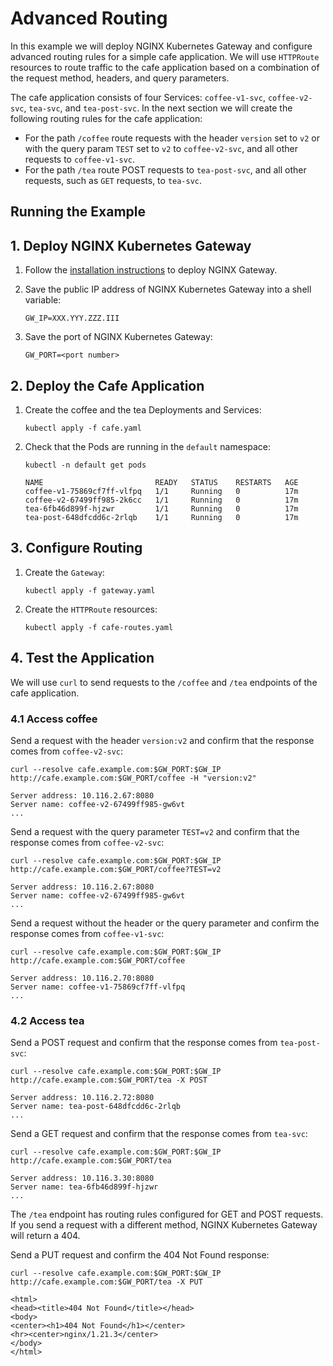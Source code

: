 # Advanced Routing

In this example we will deploy NGINX Kubernetes Gateway and configure advanced routing rules for a simple cafe application. 
We will use `HTTPRoute` resources to route traffic to the cafe application based on a combination of the request method, headers, and query parameters.

The cafe application consists of four Services: `coffee-v1-svc`, `coffee-v2-svc`, `tea-svc`, and `tea-post-svc`. In the next section we will create the following routing rules for the cafe application:
- For the path `/coffee` route requests with the header `version` set to `v2` or with the query param `TEST` set to `v2` to `coffee-v2-svc`, and all other requests to `coffee-v1-svc`.
- For the path `/tea` route POST requests to `tea-post-svc`, and all other requests, such as `GET` requests, to `tea-svc`.  

## Running the Example

## 1. Deploy NGINX Kubernetes Gateway

1. Follow the [installation instructions](/docs/installation.md) to deploy NGINX Gateway.

1. Save the public IP address of NGINX Kubernetes Gateway into a shell variable:
   
   ```
   GW_IP=XXX.YYY.ZZZ.III
   ```

1. Save the port of NGINX Kubernetes Gateway:
   
   ```
   GW_PORT=<port number>
   ```

## 2. Deploy the Cafe Application  

1. Create the coffee and the tea Deployments and Services:
   
   ```shell
   kubectl apply -f cafe.yaml
   ```

1. Check that the Pods are running in the `default` namespace:

   ```shell
   kubectl -n default get pods
   ```
   ```console
   NAME                         READY   STATUS    RESTARTS   AGE
   coffee-v1-75869cf7ff-vlfpq   1/1     Running   0          17m
   coffee-v2-67499ff985-2k6cc   1/1     Running   0          17m
   tea-6fb46d899f-hjzwr         1/1     Running   0          17m
   tea-post-648dfcdd6c-2rlqb    1/1     Running   0          17m
   ```

## 3. Configure Routing

1. Create the `Gateway`:
   
   ```shell
   kubectl apply -f gateway.yaml
   ```
   
1. Create the `HTTPRoute` resources:

   ```shell
   kubectl apply -f cafe-routes.yaml
   ```

## 4. Test the Application

We will use `curl` to send requests to the `/coffee` and `/tea` endpoints of the cafe application.

### 4.1 Access coffee

Send a request with the header `version:v2` and confirm that the response comes from `coffee-v2-svc`:

```shell
curl --resolve cafe.example.com:$GW_PORT:$GW_IP http://cafe.example.com:$GW_PORT/coffee -H "version:v2"
```
```
Server address: 10.116.2.67:8080
Server name: coffee-v2-67499ff985-gw6vt
...
```

Send a request with the query parameter `TEST=v2` and confirm that the response comes from `coffee-v2-svc`:

```shell
curl --resolve cafe.example.com:$GW_PORT:$GW_IP http://cafe.example.com:$GW_PORT/coffee?TEST=v2
```
```
Server address: 10.116.2.67:8080
Server name: coffee-v2-67499ff985-gw6vt
...
```

Send a request without the header or the query parameter and confirm the response comes from `coffee-v1-svc`:

```shell
curl --resolve cafe.example.com:$GW_PORT:$GW_IP http://cafe.example.com:$GW_PORT/coffee
```
```
Server address: 10.116.2.70:8080
Server name: coffee-v1-75869cf7ff-vlfpq
...
```

### 4.2 Access tea

Send a POST request and confirm that the response comes from `tea-post-svc`:

```shell
curl --resolve cafe.example.com:$GW_PORT:$GW_IP http://cafe.example.com:$GW_PORT/tea -X POST
```
```
Server address: 10.116.2.72:8080
Server name: tea-post-648dfcdd6c-2rlqb
...
```

Send a GET request and confirm that the response comes from `tea-svc`:

```shell
curl --resolve cafe.example.com:$GW_PORT:$GW_IP http://cafe.example.com:$GW_PORT/tea
```
```
Server address: 10.116.3.30:8080
Server name: tea-6fb46d899f-hjzwr
...
```

The `/tea` endpoint has routing rules configured for GET and POST requests. If you send a request with a different method, NGINX Kubernetes Gateway will return a 404.

Send a PUT request and confirm the 404 Not Found response:

```shell
curl --resolve cafe.example.com:$GW_PORT:$GW_IP http://cafe.example.com:$GW_PORT/tea -X PUT
```
```
<html>
<head><title>404 Not Found</title></head>
<body>
<center><h1>404 Not Found</h1></center>
<hr><center>nginx/1.21.3</center>
</body>
</html>
```
